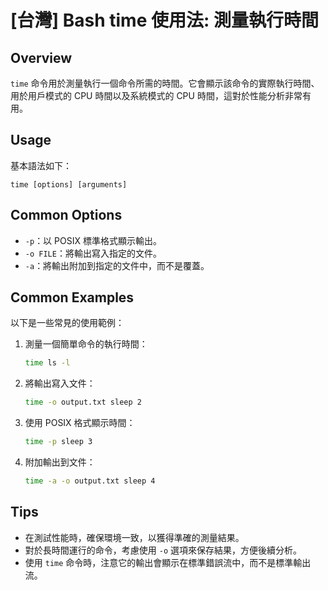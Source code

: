 # [台灣] Bash time 使用法: 測量執行時間

## Overview
`time` 命令用於測量執行一個命令所需的時間。它會顯示該命令的實際執行時間、用於用戶模式的 CPU 時間以及系統模式的 CPU 時間，這對於性能分析非常有用。

## Usage
基本語法如下：
```
time [options] [arguments]
```

## Common Options
- `-p`：以 POSIX 標準格式顯示輸出。
- `-o FILE`：將輸出寫入指定的文件。
- `-a`：將輸出附加到指定的文件中，而不是覆蓋。

## Common Examples
以下是一些常見的使用範例：

1. 測量一個簡單命令的執行時間：
   ```bash
   time ls -l
   ```

2. 將輸出寫入文件：
   ```bash
   time -o output.txt sleep 2
   ```

3. 使用 POSIX 格式顯示時間：
   ```bash
   time -p sleep 3
   ```

4. 附加輸出到文件：
   ```bash
   time -a -o output.txt sleep 4
   ```

## Tips
- 在測試性能時，確保環境一致，以獲得準確的測量結果。
- 對於長時間運行的命令，考慮使用 `-o` 選項來保存結果，方便後續分析。
- 使用 `time` 命令時，注意它的輸出會顯示在標準錯誤流中，而不是標準輸出流。